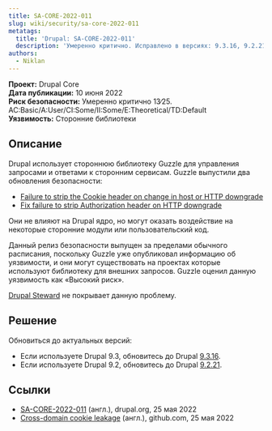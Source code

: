 ```yaml
---
title: SA-CORE-2022-011
slug: wiki/security/sa-core-2022-011
metatags:
  title: 'Drupal: SA-CORE-2022-011'
  description: 'Умеренно критично. Исправлено в версиях: 9.3.16, 9.2.21.'
authors:
  - Niklan
---
```


**Проект:** Drupal Core\
**Дата публикации:** 10 июня 2022\
**Риск безопасности:** Умеренно критично 13∕25. AC:Basic/A:User/CI:Some/II:Some/E:Theoretical/TD:Default\
**Уязвимость:** Сторонние библиотеки

## Описание

Drupal использует стороннюю библиотеку Guzzle для управления запросами и ответами к сторонним сервисам. Guzzle выпустили два обновления безопасности:

- [Failure to strip the Cookie header on change in host or HTTP downgrade](https://github.com/guzzle/guzzle/security/advisories/GHSA-f2wf-25xc-69c9)
- [Fix failure to strip Authorization header on HTTP downgrade](https://github.com/guzzle/guzzle/security/advisories/GHSA-w248-ffj2-4v5q)

Они не влияют на Drupal ядро, но могут оказать воздействие на некоторые сторонние модули или пользовательский код.

Данный релиз безопасности выпущен за пределами обычного расписания, поскольку Guzzle уже опубликовал информацию об уязвимости, и они могут существовать на проектах которые используют библиотеку для внешних запросов. Guzzle оценил данную уязвимость как «Высокий риск».

[Drupal Steward](https://www.drupal.org/steward) не покрывает данную проблему.

## Решение

Обновиться до актуальных версий:

- Если используете Drupal 9.3, обновитесь до Drupal [9.3.16](../../../releases/9/9.3.x/9.3.16/index.md).
- Если используете Drupal 9.2, обновитесь до Drupal [9.2.21](../../../releases/9/9.2.x/9.2.21/index.md).

## Ссылки

- [SA-CORE-2022-011](https://www.drupal.org/SA-CORE-2022-011) (англ.), drupal.org, 25 мая 2022
- [Cross-domain cookie leakage](https://github.com/guzzle/guzzle/security/advisories/GHSA-cwmx-hcrq-mhc3) (англ.), github.com, 25 мая 2022